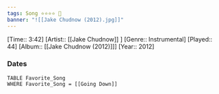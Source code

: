 ```yaml
---
tags: Song ⭐⭐⭐⭐ 💛
banner: "![[Jake Chudnow (2012).jpg]]"
---
```

[Time:: 3:42]
[Artist:: [[Jake Chudnow]] ]
[Genre:: Instrumental]
[Played:: 44]
[Album:: [[Jake Chudnow (2012)]]]
[Year:: 2012]
### Dates
````dataview
TABLE Favorite_Song
WHERE Favorite_Song = [[Going Down]]
````